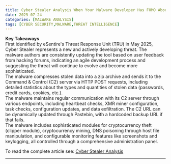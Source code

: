 ```yaml
---
title: Cyber Stealer Analysis When Your Malware Developer Has FOMO About Features
date: 2025-07-24
categories: [MALWARE ANALYSIS]
tags: [CYBER SECURITY,MALWARE,THREAT INTELLIGENCE]
---
```


**Key Takeaways**  
First identified by eSentire's Threat Response Unit (TRU) in May 2025, Cyber Stealer represents a new and actively developing threat. The malware authors are consistently updating the tool based on user feedback from hacking forums, indicating an agile development process and suggesting the threat will continue to evolve and become more sophisticated.  
The malware compresses stolen data into a zip archive and sends it to the Command & Control (C2) server via HTTP POST requests, including detailed statistics about the types and quantities of stolen data (passwords, credit cards, cookies, etc.).  
The malware maintains regular communication with its C2 server through various endpoints, including heartbeat checks, XMR miner configuration, task checks, configuration updates, and data exfiltration. The C2 URL can be dynamically updated through Pastebin, with a hardcoded backup URL if that fails.  
The malware includes sophisticated modules for cryptocurrency theft (clipper module), cryptocurrency mining, DNS poisoning through host file manipulation, and configurable monitoring features like screenshots and keylogging, all controlled through a comprehensive administration panel.  

To read the complete article see: [Cyber Stealer Analysis](https://www.esentire.com/blog/cyber-stealer-analysis-when-your-malware-developer-has-fomo-about-features)  

---